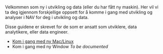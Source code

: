 Velkommen som ny i utvikling og data (eller du har fått ny maskin).
Her vil vi ta deg igjennom forskjellige oppsett for å komme i gang med utvikling og analyser i NAV for deg i utvikling og data.

Disse guidene er skrevet for de som er ansatt som utviklere, data analytikere, eller data engineer.

- [Kom i gang med ny Mac/Linux](ny-unix)
- Kom i gang med ny Window *To be documented*

